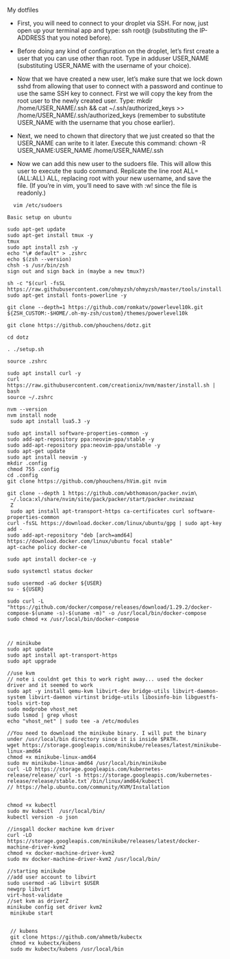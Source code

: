 My dotfiles

- First, you will need to connect to your droplet via SSH. For now, just open up your terminal app and type: ssh root@<IP-ADDRESS-OF-DROPLET> (substituting the IP-ADDRESS that you noted before).
  
- Before doing any kind of configuration on the droplet, let’s first create a user that you can use other than root. Type in adduser USER_NAME (substituting USER_NAME with the username of your choice).
  
- Now that we have created a new user, let’s make sure that we lock down sshd from allowing that user to connect with a password and continue to use the same SSH key to connect. First we will copy the key from the root user to the newly created user. Type: mkdir /home/USER_NAME/.ssh && cat ~/.ssh/authorized_keys >> /home/USER_NAME/.ssh/authorized_keys (remember to substitute USER_NAME with the username that you chose earlier).
  
- Next, we need to chown that directory that we just created so that the USER_NAME can write to it later. Execute this command: chown -R USER_NAME:USER_NAME /home/USER_NAME/.ssh

- Now we can add this new user to the sudoers file. This will allow this user to execute the sudo command. Replicate the line root ALL=(ALL:ALL) ALL, replacing root with your new username, and save the file. (If you’re in vim, you’ll need to save with :w! since the file is readonly.)
```
  vim /etc/sudoers
```

```
Basic setup on ubuntu

sudo apt-get update
sudo apt-get install tmux -y
tmux
sudo apt install zsh -y
echo "\# default" > .zshrc
echo $(zsh --version)
chsh -s /usr/bin/zsh
sign out and sign back in (maybe a new tmux?)

sh -c "$(curl -fsSL https://raw.githubusercontent.com/ohmyzsh/ohmyzsh/master/tools/install.sh)"
sudo apt-get install fonts-powerline -y

git clone --depth=1 https://github.com/romkatv/powerlevel10k.git ${ZSH_CUSTOM:-$HOME/.oh-my-zsh/custom}/themes/powerlevel10k

git clone https://github.com/phouchens/dotz.git

cd dotz

. ./setup.sh

source .zshrc

sudo apt install curl -y
curl https://raw.githubusercontent.com/creationix/nvm/master/install.sh | bash 
source ~/.zshrc

nvm --version
nvm install node
 sudo apt install lua5.3 -y

sudo apt install software-properties-common -y
sudo add-apt-repository ppa:neovim-ppa/stable -y
sudo add-apt-repository ppa:neovim-ppa/unstable -y
sudo apt-get update
sudo apt install neovim -y
mkdir .config
chmod 755 .config
cd .config
git clone https://github.com/phouchens/hVim.git nvim

git clone --depth 1 https://github.com/wbthomason/packer.nvim\
 ~/.loca:xl/share/nvim/site/pack/packer/start/packer.nvimzaaz
 Z
 sudo apt install apt-transport-https ca-certificates curl software-properties-common
curl -fsSL https://download.docker.com/linux/ubuntu/gpg | sudo apt-key add -
sudo add-apt-repository "deb [arch=amd64] https://download.docker.com/linux/ubuntu focal stable"
apt-cache policy docker-ce

sudo apt install docker-ce -y

sudo systemctl status docker

sudo usermod -aG docker ${USER}
su - ${USER}

sudo curl -L "https://github.com/docker/compose/releases/download/1.29.2/docker-compose-$(uname -s)-$(uname -m)" -o /usr/local/bin/docker-compose
sudo chmod +x /usr/local/bin/docker-compose



// minikube
sudo apt update
sudo apt install apt-transport-https
sudo apt upgrade

//use kvm
// note i couldnt get this to work right away... used the docker driver and it seemed to work
sudo apt -y install qemu-kvm libvirt-dev bridge-utils libvirt-daemon-system libvirt-daemon virtinst bridge-utils libosinfo-bin libguestfs-tools virt-top
sudo modprobe vhost_net
sudo lsmod | grep vhost
echo "vhost_net" | sudo tee -a /etc/modules

//You need to download the minikube binary. I will put the binary under /usr/local/bin directory since it is inside $PATH.
wget https://storage.googleapis.com/minikube/releases/latest/minikube-linux-amd64
chmod +x minikube-linux-amd64
sudo mv minikube-linux-amd64 /usr/local/bin/minikube
curl -LO https://storage.googleapis.com/kubernetes-release/release/`curl -s https://storage.googleapis.com/kubernetes-release/release/stable.txt`/bin/linux/amd64/kubectl
// https://help.ubuntu.com/community/KVM/Installation  


chmod +x kubectl
sudo mv kubectl  /usr/local/bin/
kubectl version -o json

//insgall docker machine kvm driver
curl -LO https://storage.googleapis.com/minikube/releases/latest/docker-machine-driver-kvm2
chmod +x docker-machine-driver-kvm2
sudo mv docker-machine-driver-kvm2 /usr/local/bin/

//starting minikube
//add user account to libvirt
sudo usermod -aG libvirt $USER
newgrp libvirt
virt-host-validate
//set kvm as driverZ
minikube config set driver kvm2
 minikube start 


 // kubens
 git clone https://github.com/ahmetb/kubectx
 chmod +x kubectx/kubens
 sudo mv kubectx/kubens /usr/local/bin
```
